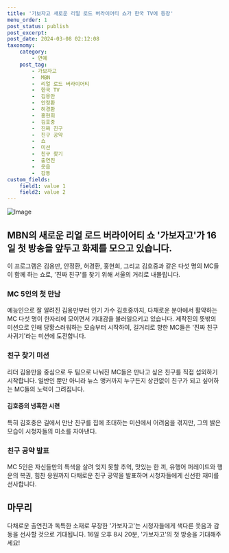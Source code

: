 ```yaml
---
title: '가보자고 새로운 리얼 로드 버라이어티 쇼가 한국 TV에 등장'
menu_order: 1
post_status: publish
post_excerpt: 
post_date: 2024-03-08 02:12:08
taxonomy:
    category:
        - 연예
    post_tag:
        - 가보자고
        -  MBN
        -  리얼 로드 버라이어티
        -  한국 TV
        -  김용만
        -  안정환
        -  허경환
        -  홍현희
        -  김호중
        -  진짜 친구
        -  친구 공약
        -  쇼
        -  미션
        -  친구 찾기
        -  출연진
        -  웃음
        -  감동
custom_fields:
    field1: value 1
    field2: value 2
---
```


![Image](https://ssl.pstatic.net/mimgnews/image/477/2024/03/06/0000477151_001_20240306160702390.jpg?type=w540)

## MBN의 새로운 리얼 로드 버라이어티 쇼 '가보자고'가 16일 첫 방송을 앞두고 화제를 모으고 있습니다.
이 프로그램은 김용만, 안정환, 허경환, 홍현희, 그리고 김호중과 같은 다섯 명의 MC들이 함께 하는 쇼로, '진짜 친구'를 찾기 위해 서울의 거리로 내몰립니다. 
### MC 5인의 첫 만남
예능인으로 잘 알려진 김용만부터 인기 가수 김호중까지, 다채로운 분야에서 활약하는 MC 다섯 명이 한자리에 모이면서 기대감을 불러일으키고 있습니다. 
제작진의 뜻밖의 미션으로 인해 당황스러워하는 모습부터 시작하여, 길거리로 향한 MC들은 '진짜 친구 사귀기'라는 미션에 도전합니다.
### 친구 찾기 미션
리더 김용만을 중심으로 두 팀으로 나눠진 MC들은 만나고 싶은 친구를 직접 섭외하기 시작합니다. 
일반인 뿐만 아니라 뉴스 앵커까지 누구든지 상관없이 친구가 되고 싶어하는 MC들의 노력이 그려집니다.
#### 김호중의 냉혹한 시련
특히 김호중은 길에서 만난 친구를 집에 초대하는 미션에서 어려움을 겪지만, 그의 밝은 모습이 시청자들의 미소를 자아낸다.
### 친구 공약 발표
MC 5인은 자신들만의 특색을 살려 잊지 못할 추억, 맛있는 한 끼, 유행어 퍼레이드와 행운의 복권, 힘찬 응원까지 다채로운 친구 공약을 발표하며 시청자들에게 신선한 재미를 선사합니다.
## 마무리
다채로운 출연진과 독특한 소재로 무장한 '가보자고'는 시청자들에게 색다른 웃음과 감동을 선사할 것으로 기대됩니다. 16일 오후 8시 20분, '가보자고'의 첫 방송을 기대해주세요!
